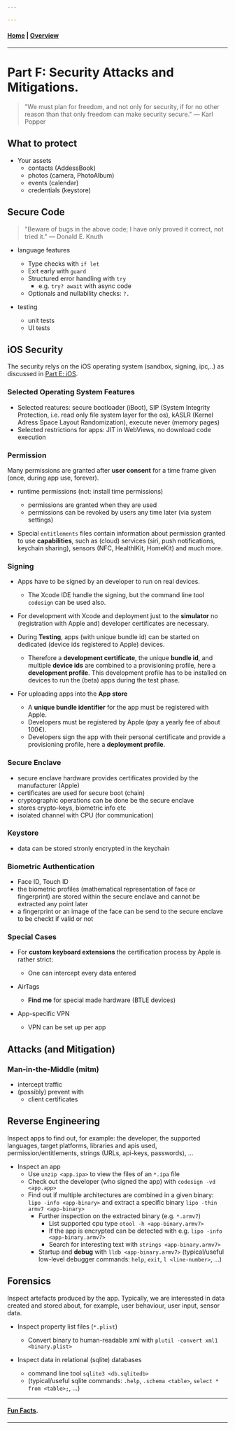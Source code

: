 ```yaml
---

---
```

#### [Home](./README.md) | [Overview](./study-material--overview.md)

---



# Part F: Security Attacks and Mitigations.


> "We must plan for freedom, and not only for security, if for no other reason than that only freedom can make security secure." — Karl Popper

## What to protect

* Your assets
	* contacts (AddessBook)
	* photos (camera, PhotoAlbum)
	* events (calendar)
	* credentials (keystore)


## Secure Code

> "Beware of bugs in the above code; I have only proved it correct, not tried it." — Donald E. Knuth


* language features
	* Type checks with `if let` 
	* Exit early with `guard` 
	* Structured error handling with `try`
		* e.g. `try? await` with async code 
	* Optionals and nullability checks: `?.` 

* testing
	* unit tests
	* UI tests 

## iOS Security

The security relys on the iOS operating system (sandbox, signing, ipc,..) as discussed in [Part E: iOS](./study-material--part-E-iOS.md).

### Selected Operating System Features

* Selected reatures: secure bootloader (iBoot), SIP (System Integrity Protection, i.e. read only file system layer for the os), kASLR (Kernel Adress Space Layout Randomization), execute never (memory pages)
* Selected restrictions for apps: JIT in WebViews, no download code execution



### Permission 

Many permissions are granted after **user consent** for a time frame given (once, during app use, forever).

* runtime permissions (not: install time permissions)
	* permissions are granted when they are used 
	* permissions can be revoked by users any time later (via system settings)

* Special `entitlements` files contain information about permission granted to use **capabilities**, such as (cloud) services (siri, push notifications, keychain sharing), sensors (NFC, HealthIKit, HomeKit) and much more. 

### Signing

* Apps have to be signed by an developer to run on real devices.
	* The Xcode IDE handle the signing, but the command line tool `codesign` can be used also.

* For development with Xcode and deployment just to the **simulator** no (registration with Apple and) developer certificates are necessary. 

* During **Testing**, apps (with unique bundle id) can be started on dedicated (device ids registered to Apple) devices. 
	* Therefore a **development certificate**, the unique **bundle id**, and multiple **device ids** are combined to a provisioning profile, here a **development profile**. This development profile has to be installed on devices to run the (beta) apps during the test phase.

* For uploading apps into the **App store**
	* A **unique bundle identifier** for the app must be registered with Apple.
	* Developers must be registered by Apple (pay a yearly fee of about 100€).
	* Developers sign the app with their personal certificate and provide a provisioning profile, here a **deployment profile**.
  


### Secure Enclave 

* secure enclave hardware provides certificates provided by the manufacturer (Apple)
* certificates are used for secure boot (chain) 
* cryptographic operations can be done be the secure enclave
* stores crypto-keys, biometric info etc
* isolated channel with CPU (for communication)

### Keystore

* data can be stored stronly encrypted in the keychain

### Biometric Authentication

* Face ID, Touch ID
* the biometric profiles (mathematical representation of face or fingerprint) are stored within the secure enclave and cannot be extracted any point later
* a fingerprint or an image of the face can be send to the secure enclave to be checkt if valid or not

### Special Cases

* For **custom keyboard extensions** the certification process by Apple is rather strict:

	* One can intercept every data entered

* AirTags
	
	* **Find me** for special made hardware (BTLE devices)

* App-specific VPN	
	
	* VPN can be set up per app

## Attacks (and Mitigation)

### Man-in-the-Middle (mitm)

* intercept traffic
* (possibly) prevent with 
	* client certificates

	
## Reverse Engineering

Inspect apps to find out, for example: the developer, the supported languages, target platforms, libraries and apis used, permission/entitlements, strings (URLs, api-keys, passwords), ...

* Inspect an app
	* Use `unzip <app.ipa>` to view the files of an `*.ipa` file 
	* Check out the developer (who signed the app) with `codesign -vd <app.app>` 
	* Find out if multiple architectures are combined in a given binary: `lipo -info <app-binary>` and extract a specific binary `lipo -thin armv7 <app-binary>`
		* Further inspection on the extracted binary (e.g. `*.armv7`)
			* List supported cpu type `otool -h <app-binary.armv7>`
			* If the app is encrypted can be detected with e.g. `lipo -info <app-binary.armv7>`
			* Search for interesting text with `strings <app-binary.armv7>`
		* Startup and **debug** with `lldb <app-binary.armv7>` (typical/useful low-level debugger commands: `help`, `exit`, `l <line-number>`, ...)

## Forensics

Inspect artefacts produced by the app. Typically, we are interessted in data created and stored about, for example, user behaviour, user input, sensor data.

* Inspect property list files (`*.plist`) 
	* Convert binary to human-readable xml with `plutil -convert xml1 <binary.plist>`

* Inspect data in relational (sqlite) databases
	* command line tool `sqlite3 <db.sqlitedb>`
	* (typical/useful sqlite commands: `.help`, `.schema <table>`, `select * from <table>;`, ...)

--- 
#### [Fun Facts](./study-material--part-Y-Fun-facts.md).
---

